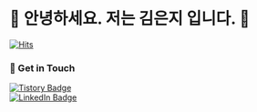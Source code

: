 # 🤖  안녕하세요. 저는 김은지 입니다. 🐯

[![Hits](https://hits.seeyoufarm.com/api/count/incr/badge.svg?url=Doradji&count_bg=%2376FB11&title_bg=%23198BD7&icon=github.svg&icon_color=%23000000&title=Visitors&edge_flat=false)](https://hits.seeyoufarm.com)

### 💬 Get in Touch
[![Tistory Badge](https://img.shields.io/badge/Tistory-000000?style=flat-square&logo=ts&logoColor=white)](https://lifeonguide.tistory.com/)  
[![LinkedIn Badge](https://img.shields.io/badge/-LinkedIn-blue?style=flat-square&logo=Linkedin&logoColor=white)](https://www.linkedin.com/in/%EC%9D%80%EC%A7%80-%EA%B9%80-93630b243/)
